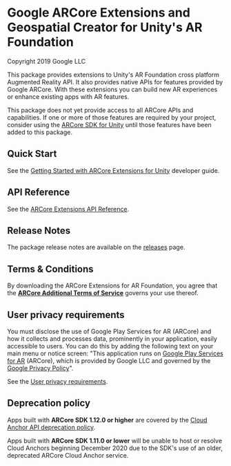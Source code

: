 Google ARCore Extensions and Geospatial Creator for Unity's AR Foundation
==========================================
Copyright 2019 Google LLC

This package provides extensions to Unity's AR Foundation cross platform
Augmented Reality API. It also provides native APIs for features provided by
Google ARCore. With these extensions you can build new AR experiences or
enhance existing apps with AR features.

This package does not yet provide access to all ARCore APIs and capabilities.
If one or more of those features are required by your project, consider using
the [ARCore SDK for Unity](//developers.google.com/ar/develop/downloads)
until those features have been added to this package.


## Quick Start

See the [Getting Started with ARCore Extensions for Unity](//developers.google.com/ar/develop/unity-arf/quickstart)
developer guide.


## API Reference

See the [ARCore Extensions API Reference](//developers.google.com/ar/reference/unity-arf).


## Release Notes

The package release notes are available on the
[releases](//github.com/google-ar/arcore-unity-extensions/releases) page.


## Terms & Conditions

By downloading the ARCore Extensions for AR Foundation, you agree that the
[**ARCore Additional Terms of Service**](https://developers.google.com/ar/develop/terms)
governs your use thereof.


## User privacy requirements

You must disclose the use of Google Play Services for AR (ARCore) and how it
collects and processes data, prominently in your application, easily accessible
to users. You can do this by adding the following text on your main menu or
notice screen: "This application runs on
[Google Play Services for AR](//play.google.com/store/apps/details?id=com.google.ar.core)
(ARCore), which is provided by Google LLC and governed by the
[Google Privacy Policy](//policies.google.com/privacy)".

See the [User privacy requirements](https://developers.google.com/ar/develop/privacy-requirements).

## Deprecation policy

Apps built with **ARCore SDK 1.12.0 or higher** are covered by the
[Cloud Anchor API deprecation policy](//developers.google.com/ar/distribute/deprecation-policy).

Apps built with **ARCore SDK 1.11.0 or lower** will be unable to host or resolve
Cloud Anchors beginning December 2020 due to the SDK's use of an older,
deprecated ARCore Cloud Anchor service.
